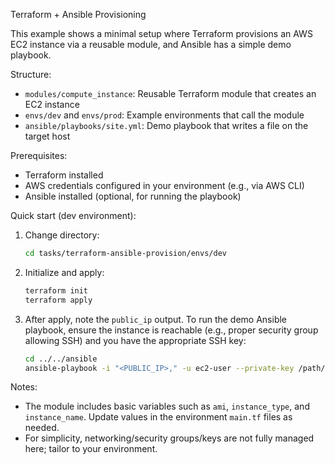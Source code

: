 Terraform + Ansible Provisioning

This example shows a minimal setup where Terraform provisions an AWS EC2 instance via a reusable module, and Ansible has a simple demo playbook.

Structure:

- `modules/compute_instance`: Reusable Terraform module that creates an EC2 instance
- `envs/dev` and `envs/prod`: Example environments that call the module
- `ansible/playbooks/site.yml`: Demo playbook that writes a file on the target host

Prerequisites:

- Terraform installed
- AWS credentials configured in your environment (e.g., via AWS CLI)
- Ansible installed (optional, for running the playbook)

Quick start (dev environment):

1. Change directory:
   
   ```bash
   cd tasks/terraform-ansible-provision/envs/dev
   ```

2. Initialize and apply:
   
   ```bash
   terraform init
   terraform apply
   ```

3. After apply, note the `public_ip` output. To run the demo Ansible playbook, ensure the instance is reachable (e.g., proper security group allowing SSH) and you have the appropriate SSH key:

   ```bash
   cd ../../ansible
   ansible-playbook -i "<PUBLIC_IP>," -u ec2-user --private-key /path/to/key.pem playbooks/site.yml
   ```

Notes:

- The module includes basic variables such as `ami`, `instance_type`, and `instance_name`. Update values in the environment `main.tf` files as needed.
- For simplicity, networking/security groups/keys are not fully managed here; tailor to your environment.



